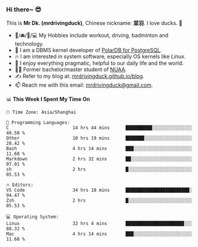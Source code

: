 ### Hi there~ 😎

This is **Mr Dk. (mrdrivingduck)**, Chinese nickname: **棠羽**. I love ducks. 🦆

- 💪/🚘/🏸/💻 My Hobbies include workout, driving, badminton and technology.
- 🍊 I am a DBMS kernel developer of [PolarDB for PostgreSQL](https://github.com/ApsaraDB/PolarDB-for-PostgreSQL).
- 🔥 I am interested in system software, especially OS kernels like *Linux*.
- 🔧 I enjoy everything pragmatic, helpful to our daily life and the world.
- 👨‍🎓 Former bachelor/master student of [NUAA](https://en.wikipedia.org/wiki/Nanjing_University_of_Aeronautics_and_Astronautics).
- ✍ Refer to my blog at: [mrdrivingduck.github.io/blog](https://mrdrivingduck.github.io/blog/).
- 📫 Reach me with this email: [mrdrivingduck@gmail.com](mailto:mrdrivingduck@gmail.com).

<!--START_SECTION:waka-->
📊 **This Week I Spent My Time On** 

```text
🕑︎ Time Zone: Asia/Shanghai

💬 Programming Languages: 
C                        14 hrs 44 mins      ██████████░░░░░░░░░░░░░░░   40.58 % 
Other                    10 hrs 19 mins      ███████░░░░░░░░░░░░░░░░░░   28.42 % 
Bash                     4 hrs 14 mins       ███░░░░░░░░░░░░░░░░░░░░░░   11.68 % 
Markdown                 2 hrs 32 mins       ██░░░░░░░░░░░░░░░░░░░░░░░   07.01 % 
sh                       2 hrs               █░░░░░░░░░░░░░░░░░░░░░░░░   05.53 % 

🔥 Editors: 
VS Code                  34 hrs 18 mins      ████████████████████████░   94.47 % 
Zsh                      2 hrs               █░░░░░░░░░░░░░░░░░░░░░░░░   05.53 % 

💻 Operating System: 
Linux                    32 hrs 4 mins       ██████████████████████░░░   88.32 % 
Mac                      4 hrs 14 mins       ███░░░░░░░░░░░░░░░░░░░░░░   11.68 % 
```


<!--END_SECTION:waka-->

<!-- ![Mr Dk.'s GitHub Stats](https://github-readme-stats.vercel.app/api?username=mrdrivingduck&count_private&show_icons=true&theme=buefy) -->

<!-- ![Most Used Languages](https://github-readme-stats.vercel.app/api/top-langs/?username=mrdrivingduck&exclude_repo=mips32-CPU,snort-tcp-socket&theme=buefy&layout=compact&langs_count=10) -->


<!--
**mrdrivingduck/mrdrivingduck** is a ✨ _special_ ✨ repository because its `README.md` (this file) appears on your GitHub profile.

Here are some ideas to get you started:

- 🔭 I’m currently working on ...
- 🌱 I’m currently learning ...
- 👯 I’m looking to collaborate on ...
- 🤔 I’m looking for help with ...
- 💬 Ask me about ...
- 📫 How to reach me: ...
- 😄 Pronouns: ...
- ⚡ Fun fact: ...
-->
